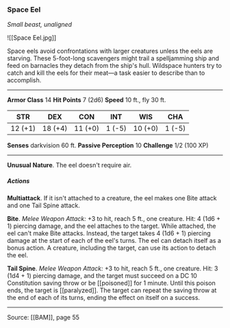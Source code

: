 ### Space Eel
_Small beast, unaligned_

![[Space Eel.jpg]]

Space eels avoid confrontations with larger creatures unless the eels are starving. These 5-foot-long scavengers might trail a spelljamming ship and feed on barnacles they detach from the ship's hull. Wildspace hunters try to catch and kill the eels for their meat—a task easier to describe than to accomplish.




---

**Armor Class** 14
**Hit Points** 7 (2d6)
**Speed** 10 ft., fly 30 ft.

| STR     | DEX     | CON     | INT     | WIS     | CHA     |
|---------|---------|---------|---------|---------|---------|
| 12 (+1) | 18 (+4) | 11 (+0) | 1 (-5) | 10 (+0) | 1 (-5) |

**Senses** darkvision 60 ft.
**Passive Perception** 10
**Challenge** 1/2 (100 XP)

---

**Unusual Nature**. The eel doesn't require air.

##### Actions
**Multiattack**. If it isn't attached to a creature, the eel makes one Bite attack and one Tail Spine attack.

**Bite**. _Melee Weapon Attack:_ +3 to hit, reach 5 ft., one creature. Hit: 4 (1d6 + 1) piercing damage, and the eel attaches to the target. While attached, the eel can't make Bite attacks. Instead, the target takes 4 (1d6 + 1) piercing damage at the start of each of the eel's turns. The eel can detach itself as a bonus action. A creature, including the target, can use its action to detach the eel.

**Tail Spine**. _Melee Weapon Attack:_ +3 to hit, reach 5 ft., one creature. Hit: 3 (1d4 + 1) piercing damage, and the target must succeed on a DC 10 Constitution saving throw or be [[poisoned]] for 1 minute. Until this poison ends, the target is [[paralyzed]]. The target can repeat the saving throw at the end of each of its turns, ending the effect on itself on a success.


---

Source: [[BAM]], page 55